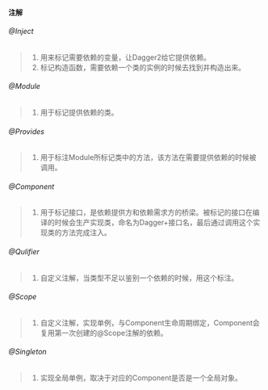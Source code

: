 #### 注解

###### @Inject

> 1. 用来标记需要依赖的变量，让Dagger2给它提供依赖。
> 2. 标记构造函数，需要依赖一个类的实例的时候去找到并构造出来。

###### @Module

> 1. 用于标记提供依赖的类。

###### @Provides

> 1. 用于标注Module所标记类中的方法，该方法在需要提供依赖的时候被调用。

###### @Component

> 1. 用于标记接口，是依赖提供方和依赖需求方的桥梁。被标记的接口在编译的时候会生产实现类，命名为Dagger+接口名，最后通过调用这个实现类的方法完成注入。

###### @Qulifier

> 1. 自定义注解，当类型不足以鉴别一个依赖的时候，用这个标注。

###### @Scope

> 1. 自定义注解，实现单例，与Component生命周期绑定，Component会复用第一次创建的@Scope注解的依赖。

###### @Singleton

> 1. 实现全局单例，取决于对应的Component是否是一个全局对象。

